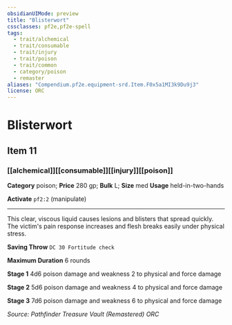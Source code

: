 ```yaml
---
obsidianUIMode: preview
title: "Blisterwort"
cssclasses: pf2e,pf2e-spell
tags:
  - trait/alchemical
  - trait/consumable
  - trait/injury
  - trait/poison
  - trait/common
  - category/poison
  - remaster
aliases: "Compendium.pf2e.equipment-srd.Item.F0x5a1MI3k9Du9j3"
license: ORC
---
```

# Blisterwort
## Item 11
### [[alchemical]][[consumable]][[injury]][[poison]]

**Category** poison; 
**Price** 280 gp; 
**Bulk** L; **Size** med
**Usage** held-in-two-hands

**Activate** `pf2:2` (manipulate)

* * *

This clear, viscous liquid causes lesions and blisters that spread quickly. The victim's pain response increases and flesh breaks easily under physical stress.

**Saving Throw** `DC 30 Fortitude check`

**Maximum Duration** 6 rounds

**Stage 1** 4d6 poison damage and weakness 2 to physical and force damage

**Stage 2** 5d6 poison damage and weakness 4 to physical and force damage

**Stage 3** 7d6 poison damage and weakness 6 to physical and force damage

*Source: Pathfinder Treasure Vault (Remastered)*
*ORC*